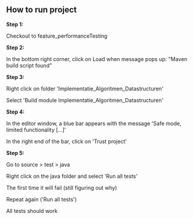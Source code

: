 ## How to run project

**Step 1:**

Checkout to feature_performanceTesting

**Step 2:**

In the bottom right corner, click on Load when message pops up: "Maven build script found"

**Step 3:**

Right click on folder 'Implementatie_Algoritmen_Datastructuren'

Select 'Build module Implementatie_Algoritmen_Datastructuren'

**Step 4:**

In the editor window, a blue bar appears with the message 'Safe mode, limited functionality [...]'

In the right end of the bar, click on 'Trust project'

**Step 5:**

Go to source > test > java

Right click on the java folder and select 'Run all tests'

The first time it will fail (still figuring out why)

Repeat again ('Run all tests')

All tests should work